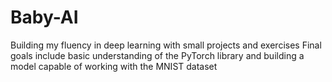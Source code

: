 # Baby-AI
Building my fluency in deep learning with small projects and exercises 
Final goals include basic understanding of the PyTorch library and building a model capable of working with the MNIST dataset
